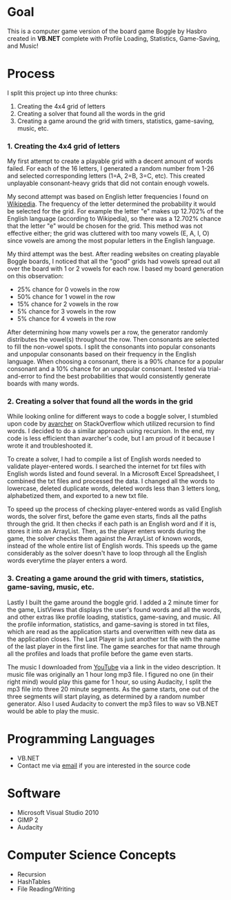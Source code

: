 # Goal #

This is a computer game version of the board game Boggle by Hasbro created in **VB.NET** complete with Profile Loading, Statistics, Game-Saving, and Music!

# Process #

I split this project up into three chunks:

1. Creating the 4x4 grid of letters
2. Creating a solver that found all the words in the grid
3. Creating a game around the grid with timers, statistics, game-saving, music, etc.

### 1. Creating the 4x4 grid of letters ###

My first attempt to create a playable grid with a decent amount of words failed. For each of the 16 letters, I generated a random number from 1-26 and selected corresponding letters (1=A, 2=B, 3=C, etc). This created unplayable consonant-heavy grids that did not contain enough vowels.

My second attempt was based on English letter frequencies I found on [Wikipedia](http://en.wikipedia.org/wiki/Letter_frequency). The frequency of the letter determined the probability it would be selected for the grid. For example the letter "e" makes up 12.702% of the English language (according to Wikipedia), so there was a 12.702% chance that the letter "e" would be chosen for the grid. This method was not effective either; the grid was cluttered with too many vowels (E, A, I, O) since vowels are among the most popular letters in the English language.

My third attempt was the best. After reading websites on creating playable Boggle boards, I noticed that all the "good" grids had vowels spread out all over the board with 1 or 2 vowels for each row. I based my board generation on this observation:

* 25% chance for 0 vowels in the row
* 50% chance for 1 vowel in the row
* 15% chance for 2 vowels in the row
* 5% chance for 3 vowels in the row
* 5% chance for 4 vowels in the row

After determining how many vowels per a row, the generator randomly distributes the vowel(s) throughout the row. Then consonants are selected to fill the non-vowel spots. I split the consonants into popular consonants and unpopular consonants based on their frequency in the English language. When choosing a consonant, there is a 90% chance for a popular consonant and a 10% chance for an unpopular consonant. I tested via trial-and-error to find the best probabilities that would consistently generate boards with many words.

### 2. Creating a solver that found all the words in the grid ###

While looking online for different ways to code a boggle solver, I stumbled upon code by [avarcher](http://stackoverflow.com/questions/746082/how-to-find-list-of-possible-words-from-a-letter-matrix-boggle-solver#750722) on StackOverflow which utilized recursion to find words. I decided to do a similar approach using recursion. In the end, my code is less efficient than avarcher's code, but I am proud of it because I wrote it and troubleshooted it.

To create a solver, I had to compile a list of English words needed to validate player-entered words. I searched the internet for txt files with English words listed and found several. In a Microsoft Excel Spreadsheet, I combined the txt files and processed the data. I changed all the words to lowercase, deleted duplicate words, deleted words less than 3 letters long, alphabetized them, and exported to a new txt file.

To speed up the process of checking player-entered words as valid English words, the solver first, before the game even starts, finds all the paths through the grid. It then checks if each path is an English word and if it is, stores it into an ArrayList. Then, as the player enters words during the game, the solver checks them against the ArrayList of known words, instead of the whole entire list of English words. This speeds up the game considerably as the solver doesn't have to loop through all the English words everytime the player enters a word.

### 3. Creating a game around the grid with timers, statistics, game-saving, music, etc. ###

Lastly I built the game around the boggle grid. I added a 2 minute timer for the game, ListViews that displays the user's found words and all the words, and other extras like profile loading, statistics, game-saving, and music. All the profile information, statistics, and game-saving is stored in txt files, which are read as the application starts and overwritten with new data as the application closes. The Last Player is just another txt file with the name of the last player in the first line. The game searches for that name through all the profiles and loads that profile before the game even starts.

The music I downloaded from [YouTube](https://www.youtube.com/watch?v=S_BzmU8GWTo) via a link in the video description. It music file was originally an 1 hour long mp3 file. I figured no one (in their right mind) would play this game for 1 hour, so using Audacity, I split the mp3 file into three 20 minute segments. As the game starts, one out of the three segments will start playing, as determined by a random number generator. Also I used Audacity to convert the mp3 files to wav so VB.NET would be able to play the music.

# Programming Languages #

* VB.NET
* Contact me via [email](mailto:victormao98@gmail.com) if you are interested in the source code

# Software #

* Microsoft Visual Studio 2010
* GIMP 2
* Audacity

# Computer Science Concepts #

* Recursion
* HashTables
* File Reading/Writing

